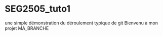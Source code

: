 # SEG2505_tuto1
une simple démonstration du déroulement typique de git
Bienvenu à mon projet
MA_BRANCHE